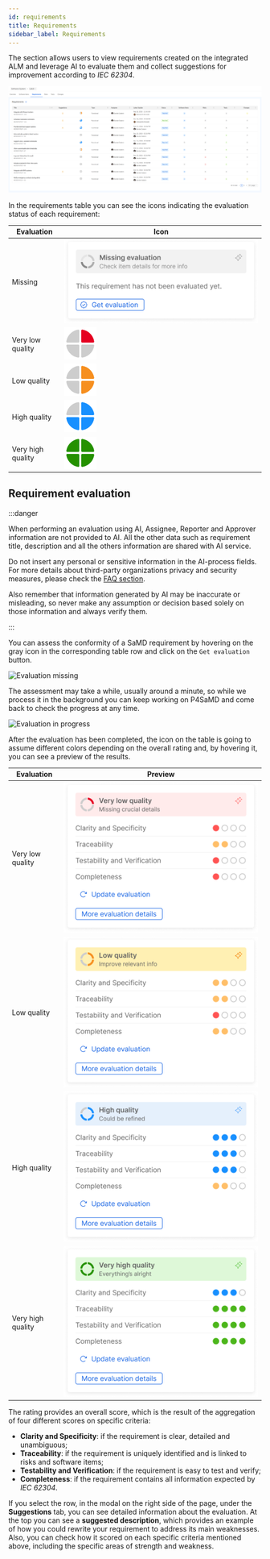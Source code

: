 ```yaml
---
id: requirements
title: Requirements
sidebar_label: Requirements
---
```


The section allows users to view requirements created on the integrated ALM and leverage AI to evaluate them and collect suggestions for improvement according to *IEC 62304*.

![Requirements table](img/requirements_table.png)

In the requirements table you can see the icons indicating the evaluation status of each requirement:

| Evaluation        | Icon                                                                                          |
|-------------------|-----------------------------------------------------------------------------------------------|
| Missing           | ![Missing evaluation icon](img/requirements/requirements_evaluation_missing_icon.png)         |
| Very low quality  | ![Vey low quality icon](img/requirements/requirements_evaluation_very_low_quality_icon.png)   |
| Low quality       | ![Low quality icon](img/requirements/requirements_evaluation_low_quality_icon.png)            |
| High quality      | ![High quality icon](img/requirements/requirements_evaluation_high_quality_icon.png)          |
| Very high quality | ![Vey high quality icon](img/requirements/requirements_evaluation_very_high_quality_icon.png) |

## Requirement evaluation

:::danger

When performing an evaluation using AI, Assignee, Reporter and Approver information are not provided to AI. All the other data such as requirement title, description and all the others information are shared with AI service.

Do not insert any personal or sensitive information in the AI-process fields.
For more details about third-party organizations privacy and security measures, please check the [FAQ section][faq-data-sharing].

Also remember that information generated by AI may be inaccurate or misleading, so never make any assumption or decision based solely on those information and always verify them.

:::

You can assess the conformity of a SaMD requirement by hovering on the gray icon in the corresponding table row and click on the `Get evaluation` button.

![Evaluation missing](image-1.png)

The assessment may take a while, usually around a minute, so while we process it in the background you can keep working on P4SaMD and come back to check the progress at any time.

![Evaluation in progress](image.png)

After the evaluation has been completed, the icon on the table is going to assume different colors depending on the overall rating and, by hovering it, you can see a preview of the results.

| Evaluation        | Preview                                                                                               |
|-------------------|-------------------------------------------------------------------------------------------------------|
| Very low quality  | ![Very low quality evaluation](img/requirements/requirements_evaluation_very_low_quality_modal.png)   |
| Low quality       | ![Low quality evaluation](img/requirements/requirements_evaluation_low_quality_modal.png)             |
| High quality      | ![High quality evaluation](img/requirements/requirements_evaluation_high_quality_modal.png)           |
| Very high quality | ![Very high quality evaluation](img/requirements/requirements_evaluation_very_high_quality_modal.png) |

The rating provides an overall score, which is the result of the aggregation of four different scores on specific criteria:

- **Clarity and Specificity**: if the requirement is clear, detailed and unambiguous;
- **Traceability**: if the requirement is uniquely identified and is linked to risks and software items;
- **Testability and Verification**: if the requirement is easy to test and verify;
- **Completeness**: if the requirement contains all information expected by *IEC 62304*.

If you select the row, in the modal on the right side of the page, under the **Suggestions** tab, you can see detailed information about the evaluation.
At the top you can see a **suggested description**, which provides an example of how you could rewrite your requirement to address its main weaknesses.
Also, you can check how it scored on each specific criteria mentioned above, including the specific areas of strength and weakness.


[azure-openai-service]: https://azure.microsoft.com/en-us/products/ai-services/openai-service

[faq-data-sharing]: ../faq.md#does-mia-care-p4samd-share-data-with-third-party-organizations
